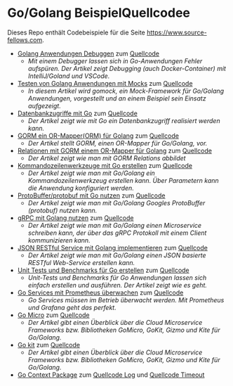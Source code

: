 # Go/Golang BeispielQuellcodee

Dieses Repo enthält Codebeispiele für die Seite https://www.source-fellows.com.

* [Golang Anwendungen Debuggen](https://www.source-fellows.com/golang-debugging/) zum [Quellcode](./delve-debugging)
  * *Mit einem Debugger lassen sich in Go-Anwendungen Fehler aufspüren. Der Artikel zeigt Debugging (auch Docker-Container) mit IntelliJ/Goland und VSCode.*
* [Testen von Golang Anwendungen mit Mocks](https://www.source-fellows.com/golang-testen-mit-mocks/) zum [Quellcode](./mocktest)
  * *In diesem Artikel wird gomock, ein Mock-Framework für Go/Golang Anwendungen, vorgestellt und an einem Beispiel sein Einsatz aufgezeigt.*
* [Datenbankzugriffe mit Go](https://www.source-fellows.com/artikel/golang-datenbankzugriffe-sql/) zum [Quellcode](./db)
  * *Der Artikel zeigt wie mit Go ein Datenbankzugriff realisiert werden kann.*
* [GORM ein OR-Mapper(ORM) für Golang](https://www.source-fellows.com/artikel/go-datenbank-orm/) zum [Quellcode](./gorm)
  * *Der Artikel stellt GORM, einen OR-Mapper für Go/Golang, vor.*
* [Relationen mit GORM einem OR-Mapper für Golang](https://www.source-fellows.com/artikel/go-datenbank-orm-association/) zum [Quellcode](./gorm-rel)
  * *Der Artikel zeigt wie man mit GORM Relations abbildet*
* [Kommandozeilenwerkzeuge mit Go erstellen](https://www.source-fellows.com/artikel/go-commandline/) zum [Quellcode](./cmd)
  * *Der Artikel zeigt wie man mit Go/Golang ein Kommandozeilenwerkzeug erstellen kann. Über Parametern kann die Anwendung konfiguriert werden.*
* [ProtoBuffer/protobuf mit Go nutzen](https://www.source-fellows.com/artikel/protobuffer-mit-golang)  zum [Quellcode](./protobuffer)
  * *Der Artikel zeigt wie man mit Go/Golang Googles ProtoBuffer (protobuf) nutzen kann.*
* [gRPC mit Golang nutzen](https://www.source-fellows.com/artikel/grpc-mit-golang) zum [Quellcode](./grpc)
  * *Der Artikel zeigt wie man mit Go/Golang einen Microservice schreiben kann, der über das gRPC Protokoll mit einem Client kommunizieren kann.*
* [JSON RESTful Service mit Golang implementieren](https://www.source-fellows.com/json-rest-service-mit-golang/) zum [Quellcode](./jsonrest)
  * *Der Artikel zeigt wie man mit Go/Golang einen JSON basierte RESTful Web-Service erstellen kann.*
* [Unit Tests und Benchmarks für Go erstellen](https://www.source-fellows.com/unit-tests-und-benchmarks-mit-go/) zum [Quellcode](./testing)
  * *Unit-Tests und Benchmarks für Go Anwendungen lassen sich einfach erstellen und ausführen. Der Artikel zeigt wie es geht.*
* [Go Services mit Prometheus überwachen](https://www.source-fellows.com/go-service-mit-prometheus-ueberwachen/) zum [Quellcode](./prometheus)
  * *Go Services müssen im Betrieb überwacht werden. Mit Prometheus und Grafana geht das perfekt.*
* [Go Micro](https://www.source-fellows.com/go-cloud-microservice/#go-micro) zum [Quellcode](./go-micro)
  * *Der Artikel gibt einen Überblick über die Cloud Microservice Frameworks bzw. Bibliotheken  GoMicro, GoKit, Gizmo und Kite für Go/Golang.*
* [Go kit](https://www.source-fellows.com/go-cloud-microservice/#go-kit) zum [Quellcode](./go-kit)
  * *Der Artikel gibt einen Überblick über die Cloud Microservice Frameworks bzw. Bibliotheken  GoMicro, GoKit, Gizmo und Kite für Go/Golang.*
* [Go Context Package](https://www.source-fellows.com/go-context-package/) zum [Quellcode Log](./context-log) und [Quellcode Timeout](./context-timeout)